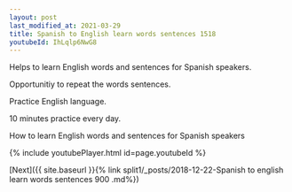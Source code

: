 ```yaml
---
layout: post
last_modified_at: 2021-03-29
title: Spanish to English learn words sentences 1518 
youtubeId: IhLqlp6NwG8
---
```

 
 
Helps to learn English words and sentences for Spanish speakers.

Opportunitiy to repeat the words sentences. 

Practice English language. 
 
10 minutes practice every day. 
 
How to learn English words and sentences for Spanish speakers 
 
{% include youtubePlayer.html id=page.youtubeId %}
 
 
[Next]({{ site.baseurl }}{% link  split1/_posts/2018-12-22-Spanish to english learn words sentences 900 .md%})
 
